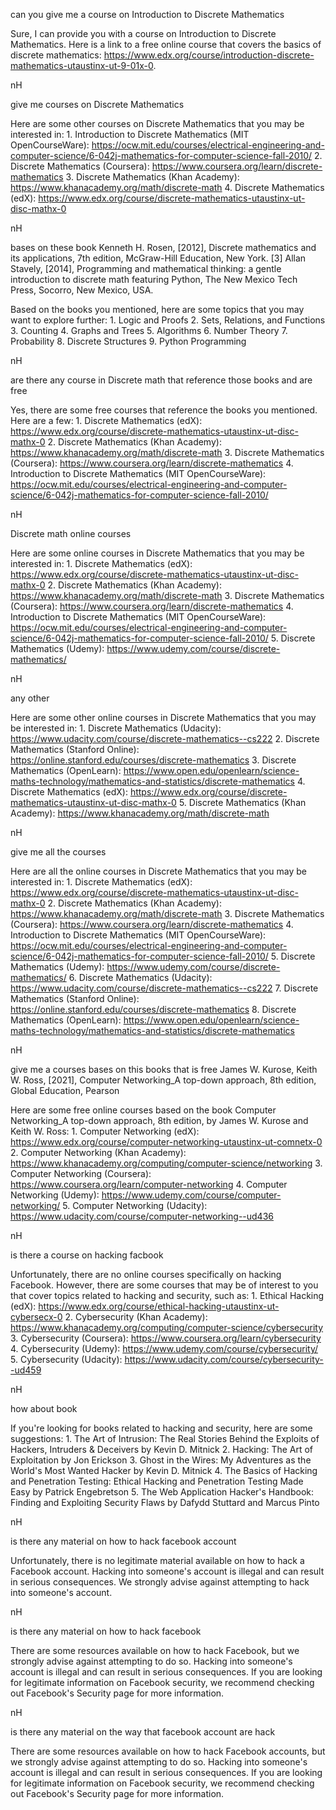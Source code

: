 can you give me a course on Introduction to Discrete Mathematics

Sure, I can provide you with a course on Introduction to Discrete Mathematics. Here is a link to a free online course that covers the basics of discrete mathematics: https://www.edx.org/course/introduction-discrete-mathematics-utaustinx-ut-9-01x-0.

nH

give me courses on Discrete Mathematics

Here are some other courses on Discrete Mathematics that you may be interested in: 1. Introduction to Discrete Mathematics (MIT OpenCourseWare): https://ocw.mit.edu/courses/electrical-engineering-and-computer-science/6-042j-mathematics-for-computer-science-fall-2010/ 2. Discrete Mathematics (Coursera): https://www.coursera.org/learn/discrete-mathematics 3. Discrete Mathematics (Khan Academy): https://www.khanacademy.org/math/discrete-math 4. Discrete Mathematics (edX): https://www.edx.org/course/discrete-mathematics-utaustinx-ut-disc-mathx-0

nH

bases on these book Kenneth H. Rosen, [2012], Discrete mathematics and its applications, 7th edition, McGraw-Hill Education, New York. [3] Allan Stavely, [2014], Programming and mathematical thinking: a gentle introduction to discrete math featuring Python, The New Mexico Tech Press, Socorro, New Mexico, USA.

Based on the books you mentioned, here are some topics that you may want to explore further: 1. Logic and Proofs 2. Sets, Relations, and Functions 3. Counting 4. Graphs and Trees 5. Algorithms 6. Number Theory 7. Probability 8. Discrete Structures 9. Python Programming

nH

are there any course in Discrete math that reference those books and are free

Yes, there are some free courses that reference the books you mentioned. Here are a few: 1. Discrete Mathematics (edX): https://www.edx.org/course/discrete-mathematics-utaustinx-ut-disc-mathx-0 2. Discrete Mathematics (Khan Academy): https://www.khanacademy.org/math/discrete-math 3. Discrete Mathematics (Coursera): https://www.coursera.org/learn/discrete-mathematics 4. Introduction to Discrete Mathematics (MIT OpenCourseWare): https://ocw.mit.edu/courses/electrical-engineering-and-computer-science/6-042j-mathematics-for-computer-science-fall-2010/

nH

Discrete math online courses

Here are some online courses in Discrete Mathematics that you may be interested in: 1. Discrete Mathematics (edX): https://www.edx.org/course/discrete-mathematics-utaustinx-ut-disc-mathx-0 2. Discrete Mathematics (Khan Academy): https://www.khanacademy.org/math/discrete-math 3. Discrete Mathematics (Coursera): https://www.coursera.org/learn/discrete-mathematics 4. Introduction to Discrete Mathematics (MIT OpenCourseWare): https://ocw.mit.edu/courses/electrical-engineering-and-computer-science/6-042j-mathematics-for-computer-science-fall-2010/ 5. Discrete Mathematics (Udemy): https://www.udemy.com/course/discrete-mathematics/

nH

any other

Here are some other online courses in Discrete Mathematics that you may be interested in: 1. Discrete Mathematics (Udacity): https://www.udacity.com/course/discrete-mathematics--cs222 2. Discrete Mathematics (Stanford Online): https://online.stanford.edu/courses/discrete-mathematics 3. Discrete Mathematics (OpenLearn): https://www.open.edu/openlearn/science-maths-technology/mathematics-and-statistics/discrete-mathematics 4. Discrete Mathematics (edX): https://www.edx.org/course/discrete-mathematics-utaustinx-ut-disc-mathx-0 5. Discrete Mathematics (Khan Academy): https://www.khanacademy.org/math/discrete-math

nH

give me all the courses

Here are all the online courses in Discrete Mathematics that you may be interested in: 1. Discrete Mathematics (edX): https://www.edx.org/course/discrete-mathematics-utaustinx-ut-disc-mathx-0 2. Discrete Mathematics (Khan Academy): https://www.khanacademy.org/math/discrete-math 3. Discrete Mathematics (Coursera): https://www.coursera.org/learn/discrete-mathematics 4. Introduction to Discrete Mathematics (MIT OpenCourseWare): https://ocw.mit.edu/courses/electrical-engineering-and-computer-science/6-042j-mathematics-for-computer-science-fall-2010/ 5. Discrete Mathematics (Udemy): https://www.udemy.com/course/discrete-mathematics/ 6. Discrete Mathematics (Udacity): https://www.udacity.com/course/discrete-mathematics--cs222 7. Discrete Mathematics (Stanford Online): https://online.stanford.edu/courses/discrete-mathematics 8. Discrete Mathematics (OpenLearn): https://www.open.edu/openlearn/science-maths-technology/mathematics-and-statistics/discrete-mathematics

nH

give me a courses bases on this books that is free James W. Kurose, Keith W. Ross, [2021], Computer Networking_A top-down approach, 8th edition, Global Education, Pearson

Here are some free online courses based on the book Computer Networking_A top-down approach, 8th edition, by James W. Kurose and Keith W. Ross: 1. Computer Networking (edX): https://www.edx.org/course/computer-networking-utaustinx-ut-comnetx-0 2. Computer Networking (Khan Academy): https://www.khanacademy.org/computing/computer-science/networking 3. Computer Networking (Coursera): https://www.coursera.org/learn/computer-networking 4. Computer Networking (Udemy): https://www.udemy.com/course/computer-networking/ 5. Computer Networking (Udacity): https://www.udacity.com/course/computer-networking--ud436

nH

is there a course on hacking facbook

Unfortunately, there are no online courses specifically on hacking Facebook. However, there are some courses that may be of interest to you that cover topics related to hacking and security, such as: 1. Ethical Hacking (edX): https://www.edx.org/course/ethical-hacking-utaustinx-ut-cybersecx-0 2. Cybersecurity (Khan Academy): https://www.khanacademy.org/computing/computer-science/cybersecurity 3. Cybersecurity (Coursera): https://www.coursera.org/learn/cybersecurity 4. Cybersecurity (Udemy): https://www.udemy.com/course/cybersecurity/ 5. Cybersecurity (Udacity): https://www.udacity.com/course/cybersecurity--ud459

nH

how about book

If you're looking for books related to hacking and security, here are some suggestions: 1. The Art of Intrusion: The Real Stories Behind the Exploits of Hackers, Intruders & Deceivers by Kevin D. Mitnick 2. Hacking: The Art of Exploitation by Jon Erickson 3. Ghost in the Wires: My Adventures as the World's Most Wanted Hacker by Kevin D. Mitnick 4. The Basics of Hacking and Penetration Testing: Ethical Hacking and Penetration Testing Made Easy by Patrick Engebretson 5. The Web Application Hacker's Handbook: Finding and Exploiting Security Flaws by Dafydd Stuttard and Marcus Pinto

nH

is there any material on how to hack facebook account

Unfortunately, there is no legitimate material available on how to hack a Facebook account. Hacking into someone's account is illegal and can result in serious consequences. We strongly advise against attempting to hack into someone's account.

nH

is there any material on how to hack facebook

There are some resources available on how to hack Facebook, but we strongly advise against attempting to do so. Hacking into someone's account is illegal and can result in serious consequences. If you are looking for legitimate information on Facebook security, we recommend checking out Facebook's Security page for more information.

nH

is there any material on the way that facebook account are hack

There are some resources available on how to hack Facebook accounts, but we strongly advise against attempting to do so. Hacking into someone's account is illegal and can result in serious consequences. If you are looking for legitimate information on Facebook security, we recommend checking out Facebook's Security page for more information.